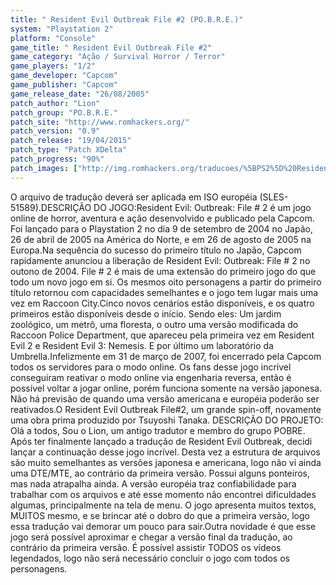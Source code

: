 ```yaml
---
title: " Resident Evil Outbreak File #2 (PO.B.R.E.)"
system: "Playstation 2"
platform: "Console"
game_title: " Resident Evil Outbreak File #2"
game_category: "Ação / Survival Horror / Terror"
game_players: "1/2"
game_developer: "Capcom"
game_publisher: "Capcom"
game_release_date: "26/08/2005"
patch_author: "Lion"
patch_group: "PO.B.R.E."
patch_site: "http://www.romhackers.org/"
patch_version: "0.9"
patch_release: "19/04/2015"
patch_type: "Patch XDelta"
patch_progress: "90%"
patch_images: ["http://img.romhackers.org/traducoes/%5BPS2%5D%20Resident%20Evil%20Outbreak%20File%202%20-%20POBRE%20-%201.jpg","http://img.romhackers.org/traducoes/%5BPS2%5D%20Resident%20Evil%20Outbreak%20File%202%20-%20POBRE%20-%202.jpg","http://img.romhackers.org/traducoes/%5BPS2%5D%20Resident%20Evil%20Outbreak%20File%202%20-%20POBRE%20-%203.jpg"]
---
```

O arquivo de tradução deverá ser aplicada em ISO européia (SLES-51589).DESCRIÇÃO DO JOGO:Resident Evil: Outbreak: File # 2 é um jogo online de horror, aventura e ação desenvolvido e publicado pela Capcom. Foi lançado para o Playstation 2 no dia 9 de setembro de 2004 no Japão, 26 de abril de 2005 na América do Norte, e em 26 de agosto de 2005 na Europa.Na sequência do sucesso do primeiro título no Japão, Capcom rapidamente anunciou a liberação de Resident Evil: Outbreak: File # 2 no outono de 2004. File # 2 é mais de uma extensão do primeiro jogo do que todo um novo jogo em si. Os mesmos oito personagens a partir do primeiro título retornou com capacidades semelhantes e o jogo tem lugar mais uma vez em Raccoon City.Cinco novos cenários estão disponíveis, e os quatro primeiros estão disponíveis desde o início. Sendo eles: Um jardim zoológico, um metrô, uma floresta, o outro uma versão modificada do Raccoon Police Department, que apareceu pela primeira vez em Resident Evil 2 e Resident Evil 3: Nemesis. E por último um laboratório da Umbrella.Infelizmente em 31 de março de 2007, foi encerrado pela Capcom todos os servidores para o modo online. Os fans desse jogo incrível conseguiram reativar o modo online via engenharia reversa, então é possível voltar a jogar online, porém funciona somente na versão japonesa. Não há previsão de quando uma versão americana e européia poderão ser reativados.O Resident Evil Outbreak File#2, um grande spin-off, novamente uma obra prima produzido por Tsuyoshi Tanaka.  DESCRIÇÃO DO PROJETO: Olá a todos,  Sou o Lion, um antigo tradutor e membro do grupo POBRE. Após ter finalmente lançado a tradução de Resident Evil Outbreak, decidi lançar a continuação desse jogo incrível. Desta vez a estrutura de arquivos são muito semelhantes as versões japonesa e americana, logo não vi ainda uma DTE/MTE, ao contrário da primeira versão. Possui alguns ponteiros, mas nada atrapalha ainda. A versão européia traz confiabilidade para trabalhar com os arquivos e até esse momento não encontrei dificuldades algumas, principalmente na tela de menu. O jogo apresenta muitos textos, MUITOS mesmo, e se brincar até o dobro do que a primeira versão, logo essa tradução vai demorar um pouco para sair.Outra novidade é que esse jogo será possível aproximar e chegar a versão final da tradução, ao contrário da primeira versão. É possível assistir TODOS os vídeos legendados, logo não será necessário concluir o jogo com todos os personagens.